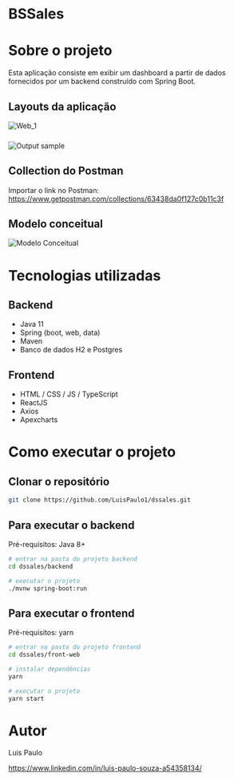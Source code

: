 # BSSales

# Sobre o projeto

Esta aplicação consiste em exibir um dashboard a partir de dados fornecidos por um backend construído com Spring Boot.

## Layouts da aplicação
![Web_1](https://github.com/LuisPaulo1/assets/blob/master/dssales/home.jpeg)

###
![Output sample](https://github.com/LuisPaulo1/assets/blob/master/dssales/home-gif.gif)

## Collection do Postman
Importar o link no Postman: https://www.getpostman.com/collections/63438da0f127c0b11c3f

## Modelo conceitual
![Modelo Conceitual](https://github.com/LuisPaulo1/assets/blob/master/dssales/diagrama-classes.png)

# Tecnologias utilizadas
## Backend
- Java 11
- Spring (boot, web, data)
- Maven
- Banco de dados H2 e Postgres


## Frontend
- HTML / CSS / JS / TypeScript
- ReactJS
- Axios
- Apexcharts

# Como executar o projeto

## Clonar o repositório
```bash
git clone https://github.com/LuisPaulo1/dssales.git
```

## Para executar o backend
Pré-requisitos: Java 8+

```bash
# entrar na pasta do projeto backend
cd dssales/backend

# executar o projeto
./mvnw spring-boot:run
```

## Para executar o frontend
Pré-requisitos: yarn

```bash
# entrar na pasta do projeto frontend
cd dssales/front-web

# instalar dependências
yarn

# executar o projeto
yarn start
```

# Autor

Luis Paulo

https://www.linkedin.com/in/luis-paulo-souza-a54358134/
